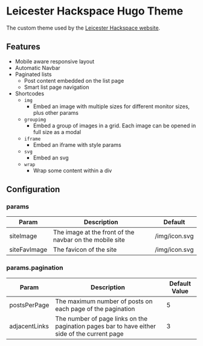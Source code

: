 # Leicester Hackspace Hugo Theme
The custom theme used by the [Leicester Hackspace website](https://leicesterhackspace.org.uk/).

## Features
* Mobile aware responsive layout
* Automatic Navbar
* Paginated lists
  * Post content embedded on the list page
  * Smart list page navigation
* Shortcodes
  * `img`
    * Embed an image with multiple sizes for different monitor sizes, plus other params
  * `groupimg`
    * Embed a group of images in a grid. Each image can be opened in full size as a modal
  * `iframe`
    * Embed an iframe with style params
  * `svg`
    * Embed an svg
  * `wrap`
    * Wrap some content within a div

[//]: # (## Installation)

## Configuration

### params

| Param        | Description                                             | Default       |
|--------------|---------------------------------------------------------|---------------|
| siteImage    | The image at the front of the navbar on the mobile site | /img/icon.svg |
| siteFavImage | The favicon of the site                                 | /img/icon.svg |

### params.pagination

| Param         | Description                                                                                  | Default Value |
|---------------|----------------------------------------------------------------------------------------------|---------------|
| postsPerPage  | The maximum number of posts on each page of the pagination                                   | 5             |
| adjacentLinks | The number of page links on the pagination pages bar to have either side of the current page | 3             |
